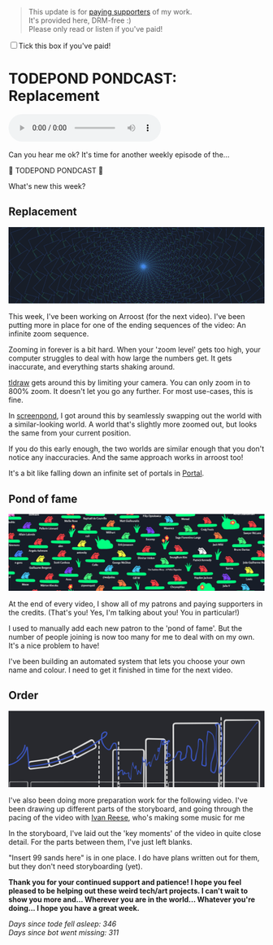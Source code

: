 > This update is for [paying supporters](https://patreon.com/TodePond) of my work.<br>
> It's provided here, DRM-free :)<br>
> Please only read or listen if you've paid!

<input id="paid-checkbox" type="checkbox"><label for="paid-checkbox">Tick this box if you've paid!</label>

<script>
  const key = 'pondcast/paid'
  const paid = localStorage.getItem(key)
  const checkbox = document.getElementById('paid-checkbox')
  if (paid) {
    checkbox.checked = true
  }
  checkbox.addEventListener('change', () => {
    if (checkbox.checked) {
      localStorage.setItem(key, 'true')
    } else {
      localStorage.removeItem(key)
    }
  })
</script>

# TODEPOND PONDCAST: Replacement

<audio controls>
  <source src="1.m4a" type="audio/x-m4a">
</audio>

Can you hear me ok? It's time for another weekly episode of the...

🐸 TODEPOND PONDCAST 🐸

What's new this week?

## Replacement

![Screens](1.png)

This week, I've been working on Arroost (for the next video). I've been putting more in place for one of the ending sequences of the video: An infinite zoom sequence.

Zooming in forever is a bit hard. When your 'zoom level' gets too high, your computer struggles to deal with how large the numbers get. It gets inaccurate, and everything starts shaking around.

[tldraw](https://tldraw.com) gets around this by limiting your camera. You can only zoom in to 800% zoom. It doesn't let you go any further. For most use-cases, this is fine.

In [screenpond](https://www.youtube.com/watch?v=Q4OIcwt8vcE), I got around this by seamlessly swapping out the world with a similar-looking world. A world that's slightly more zoomed out, but looks the same from your current position.

If you do this early enough, the two worlds are similar enough that you don't notice any inaccuracies. And the same approach works in arroost too!

It's a bit like falling down an infinite set of portals in [Portal](https://www.youtube.com/watch?v=BePtsISQQpk).

## Pond of fame

![Pond of fame](2.png)

At the end of every video, I show all of my patrons and paying supporters in the credits. (That's you! Yes, I'm talking about you! You in particular!)

I used to manually add each new patron to the 'pond of fame'. But the number of people joining is now too many for me to deal with on my own. It's a nice problem to have!

I've been building an automated system that lets you choose your own name and colour. I need to get it finished in time for the next video.

## Order

![A timeline of a video](3.png)

I've also been doing more preparation work for the following video. I've been drawing up different parts of the storyboard, and going through the pacing of the video with [Ivan Reese](https://ivanish.ca/), who's making some music for me

In the storyboard, I've laid out the 'key moments' of the video in quite close detail. For the parts between them, I've just left blanks.

"Insert 99 sands here" is in one place. I do have plans written out for them, but they don't need storyboarding (yet).

**Thank you for your continued support and patience! I hope you feel pleased to be helping out these weird tech/art projects. I can't wait to show you more and... Wherever you are in the world... Whatever you're doing... I hope you have a great week.**

_Days since tode fell asleep: 346_<br>
_Days since bot went missing: 311_

